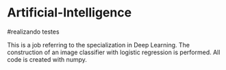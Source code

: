 # Artificial-Intelligence
#realizando testes

This is a job referring to the specialization in Deep Learning. The construction of an image classifier with logistic regression is performed. 
All code is created with numpy.
